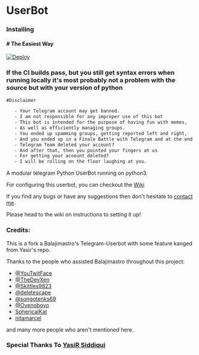# UserBot

### Installing

 #### # The Easiest Way

 [![Deploy](https://www.herokucdn.com/deploy/button.svg)](https://heroku.com/deploy)


### If the CI builds pass, but you still get syntax errors when running locally it's most probably not a problem with the source but with your version of python


```diff
#Disclaimer

   - Your Telegram account may get banned.
   - I am not responsible for any improper use of this bot
   - This bot is intended for the purpose of having fun with memes,
   - As well as efficiently managing groups.
   - You ended up spamming groups, getting reported left and right,
   - And you ended up in a Finale Battle with Telegram and at the end
   - Telegram Team deleted your account?
   - And after that, then you pointed your fingers at us
   - For getting your acoount deleted?
   - I will be rolling on the floor laughing at you.
```

A modular telegram Python UserBot running on python3.

For configuring this userbot, you can checkout the [Wiki](https://wiki.raphielgang.org)

If you find any bugs or have any suggestions then don't hesitate to [contact me](https://t.me/noobvishal).

Please head to the wiki on instructions to setting it up!

### Credits:

This is a fork a Balajimastro's Telegram-Userbot with some feature kanged from Yasir's repo.

Thanks to the people who assisted Balajimastro throughout this project:

* [@YouTwitFace](https://github.com/YouTwitFace)
* [@TheDevXen](https://github.com/TheDevXen)
* [@Skittles9823](https://github.com/Skittles9823)
* [@deletescape](https://github.com/deletescape)
* [@songotenks69](https://github.com/songotenks69)
* [@Ovenoboyo](https://github.com/Ovenoboyo)
* [SphericalKat](https://github.com/ATechnoHazard)
* [nitamarcel](https://github.com/nitanmarcel)

and many more people who aren't mentioned here.

### Special Thanks To [YasiR Siddiqui](https://github.com/Yasir-siddiqui)
